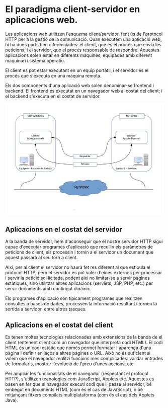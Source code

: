 # El paradigma client-servidor en aplicacions web.

Les aplicacions web utilitzen l'esquema client/servidor, fent ús de l'protocol HTTP per a la gestió de la comunicació. Quan executem una aplicació web, hi ha dues parts ben diferenciades: el client, que és el procés que envia les peticions; i el servidor, que el procés responsable de respondre. Aquestes aplicacions solen estar en diferents màquines, equipades amb diferent maquinari i sistema operatiu.

El client es pot estar executant en un equip portàtil, i el servidor és el procés que s'executa en una màquina remota.

Els dos components d'una aplicació web solen denominar-se frontend i backend. El frontend és executat en un navegador web al costat del client; i el backend s'executa en el costat de servidor.


![Paradigma client/servidor](img/client-servidor.jpg)

## Aplicacions en el costat del servidor

A la banda de servidor, hem d'aconseguir que el nostre servidor HTTP sigui capaç d'executar programes d'aplicació que recullin els paràmetres de peticions de client, els processin i tornin a el servidor un document que aquest passarà al seu torn a client.

Així, per al client el servidor no haurà fet res diferent al que estipula el protocol HTTP, però el servidor es pot valer d'eines externes per processar i servir la petició sol·licitada, podent així no limitar-se a servir pàgines estàtiques, sinó utilitzar altres aplicacions (servlets, JSP, PHP, etc.) per servir documents amb contingut dinàmic.

Els programes d'aplicació són típicament programes que realitzen consultes a bases de dades, processen la informació resultant i tornen la sortida a servidor, entre altres tasques.

## Aplicacions en el costat del client
Es tenen moltes tecnologies relacionades amb extensions de la banda de el client (entenent client com un navegador que interpreta codi HTML). El codi HTML és un codi estàtic que només permet formatar l'aparença d'una pàgina i definir enllaços a altres pàgines o URL. Això no és suficient si volem que el navegador realitzi funcions més complicades: validar entrades de formularis, mostrar l'evolució de l'preu d'unes accions, etc.

Per ampliar les funcionalitats de el navegador (respectant el protocol HTTP), s'utilitzen tecnologies com JavaScript, Applets etc. Aquestes es basen en fer que el navegador executi codi que li passa al servidor, bé embegut en documents HTML (com és el cas de JavaScript), o bé mitjançant fitxers compilats multiplataforma (com és el cas dels Applets Java).

